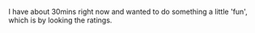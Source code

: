I have about 30mins right now and wanted to do something a little 'fun', which is by looking the ratings.